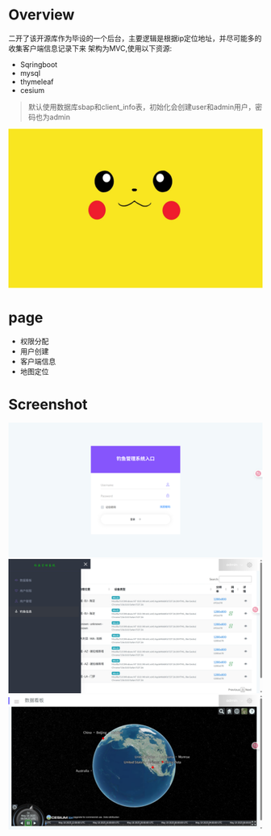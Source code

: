 # Overview
二开了该开源库作为毕设的一个后台，主要逻辑是根据ip定位地址，并尽可能多的收集客户端信息记录下来
架构为MVC,使用以下资源:
- Sqringboot
- mysql
- thymeleaf
- cesium
> 默认使用数据库sbap和client_info表，初始化会创建user和admin用户，密码也为admin

<img src="https://raw.githubusercontent.com/WowOnWall/Drawing-bed/main/202505181659596.jpg">

# page

+ 权限分配
+ 用户创建
+ 客户端信息
+ 地图定位
# Screenshot
<img src="https://raw.githubusercontent.com/WowOnWall/Drawing-bed/main/202505181653622.png">
<img src="https://raw.githubusercontent.com/WowOnWall/Drawing-bed/main/202505181651554.png">
<img src="https://raw.githubusercontent.com/WowOnWall/Drawing-bed/main/202505181654884.png">

